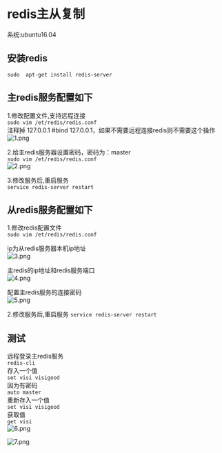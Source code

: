 # redis主从复制  
系统:ubuntu16.04  
## 安装redis
`sudo  apt-get install redis-server`

## 主redis服务配置如下  
1.修改配置文件,支持远程连接  
`sudo vim /et/redis/redis.conf`    
注释掉  127.0.0.1   #bind 127.0.0.1，如果不需要远程连接redis则不需要这个操作  
![1.png](/assets/note/redis/ms/1.png)  
  
2.给主redis服务器设置密码，密码为：master  
`sudo vim /et/redis/redis.conf`  
![2.png](/assets/note/redis/ms/2.png)  
  
3.修改服务后,重启服务  
`service redis-server restart`  
## 从redis服务配置如下  
1.修改redis配置文件  
`sudo vim /et/redis/redis.conf`  
  
ip为从redis服务器本机ip地址  
![3.png](/assets/note/redis/ms/3.png)  
  
主redis的ip地址和redis服务端口  
![4.png](/assets/note/redis/ms/4.png)  
  
配置主redis服务的连接密码  
![5.png](/assets/note/redis/ms/5.png)  
  
2.修改服务后,重启服务
`service redis-server restart`

## 测试  
远程登录主redis服务  
`redis-cli`  
存入一个值  
`set visi visigood`  
因为有密码  
`auto master`  
重新存入一个值  
`set visi visigood`  
获取值  
`get visi`  
![6.png](/assets/note/redis/ms/6.png)  
  
![7.png](/assets/note/redis/ms/7.png)  
  